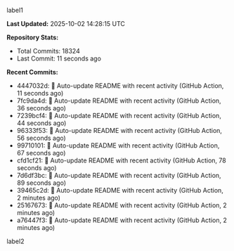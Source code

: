 
label1 
<!-- ACTIVITY_START -->
**Last Updated:** 2025-10-02 14:28:15 UTC

**Repository Stats:**
- Total Commits: 18324
- Last Commit: 11 seconds ago

**Recent Commits:**
- 4447032d: 🤖 Auto-update README with recent activity (GitHub Action, 11 seconds ago)
- 7fc9da4d: 🤖 Auto-update README with recent activity (GitHub Action, 36 seconds ago)
- 7239bcf4: 🤖 Auto-update README with recent activity (GitHub Action, 44 seconds ago)
- 96333f53: 🤖 Auto-update README with recent activity (GitHub Action, 56 seconds ago)
- 99710101: 🤖 Auto-update README with recent activity (GitHub Action, 67 seconds ago)
- cfd1cf21: 🤖 Auto-update README with recent activity (GitHub Action, 78 seconds ago)
- 7d6df3bc: 🤖 Auto-update README with recent activity (GitHub Action, 89 seconds ago)
- 39465c2d: 🤖 Auto-update README with recent activity (GitHub Action, 2 minutes ago)
- 25167673: 🤖 Auto-update README with recent activity (GitHub Action, 2 minutes ago)
- a76447f3: 🤖 Auto-update README with recent activity (GitHub Action, 2 minutes ago)
<!-- ACTIVITY_END -->

label2
